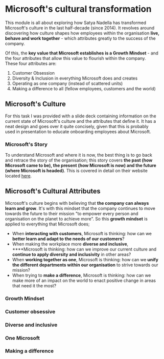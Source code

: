 # Microsoft's cultural transformation

This module is all about exploring how Satya Nadella has transformed Microsoft's culture in the last half-decade \(since 2014\). It revolves around discovering how culture shapes how employees within the organisation **live, behave and work together** - which attributes greatly to the success of the company.

Of this, the **key value that Microsoft establishes is a Growth Mindset** - and the four attributes that allow this value to flourish within the company. These four attributes are:

1. Customer Obsession
2. Diversity & Inclusion in everything Microsoft does and creates
3. Operating as one company \(instead of scattered units\)
4. Making a difference to all \(fellow employees, customers and the world\)

## Microsoft's Culture

For this task I was provided with a slide deck containing information on the current state of Microsoft's culture and the attributes that define it. It has a neat design and goes over it quite concisely, given that this is probably used in presentation to educate onboarding employees about Microsoft.

### Microsoft's Story

To understand Microsoft and where it is now, the best thing is to go back and retrace the story of the organisation; this story covers **the past \(how Microsoft came to be\), the present \(how Microsoft is now\) and the future \(where Microsoft is headed\)**. This is covered in detail on their website located [here](https://careers.microsoft.com/us/en/culture).

## Microsoft's Cultural Attributes

Microsoft's culture begins with believing that **the company can always learn and grow**. It's with this mindset that the company continues to move towards the future to their mission "to empower every person and organisation on the planet to achieve more". So this **growth mindset** is applied to everything that Microsoft does;

* When **interacting with customers**, Microsoft is thinking: how can we **better learn and adapt to the needs of our customers**? 
* When making the workplace more **diverse and inclusive**, ****Microsoft is thinking: how can we improve our current culture and **continue to apply diversity and inclusivity** in other areas? 
* When **working together as one**, Microsoft is thinking: how can we **unify the different departments within our organisation** to strive towards our mission? 
* When trying to **make a difference**, Microsoft is thinking: how can we make more of an impact on the world to enact positive change in areas that need it the most?

### Growth Mindset



### Customer obsessive

### Diverse and inclusive

### One Microsoft

### Making a difference



